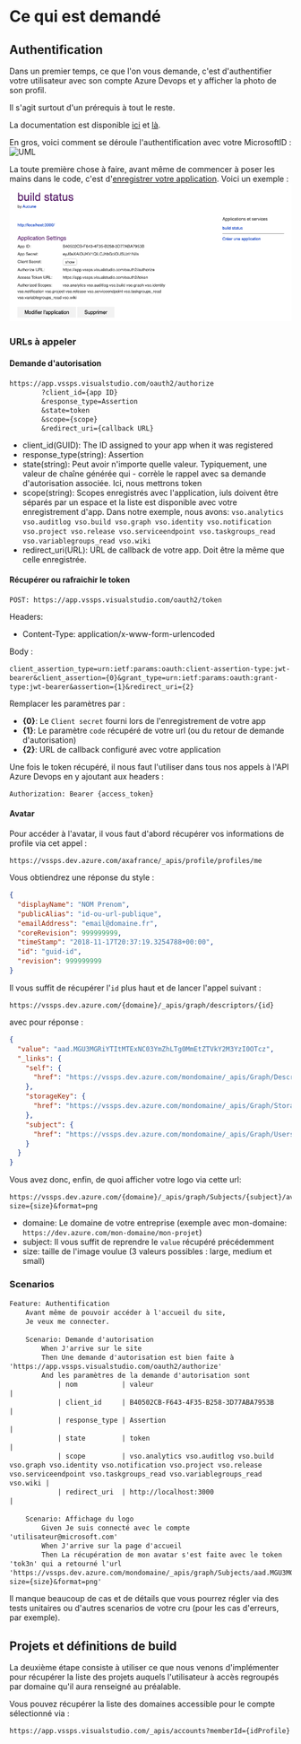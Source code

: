# Ce qui est demandé

## Authentification

Dans un premier temps, ce que l'on vous demande, c'est d'authentifier votre utilisateur avec son compte Azure Devops et y afficher la photo de son profil.

Il s'agit surtout d'un prérequis à tout le reste.

La documentation est disponible [ici](https://docs.microsoft.com/fr-fr/azure/devops/integrate/get-started/authentication/oauth?view=azure-devops) et [là](https://docs.microsoft.com/fr-fr/rest/api/azure/devops/graph/avatars/get?view=azure-devops-rest-5.1).

En gros, voici comment se déroule l'authentification avec votre MicrosoftID :
![UML](https://docs.microsoft.com/fr-fr/azure/devops/integrate/get-started/authentication/media/oauth-overview.png?view=azure-devops)

La toute première chose à faire, avant même de commencer à poser les mains dans le code, c'est d'[enregistrer votre application](https://app.vsaex.visualstudio.com/app/register).
Voici un exemple :
![image](images/build-status-app-registered.png)

### URLs à appeler

#### Demande d'autorisation

```url
https://app.vssps.visualstudio.com/oauth2/authorize
        ?client_id={app ID}
        &response_type=Assertion
        &state=token
        &scope={scope}
        &redirect_uri={callback URL}
```

- client_id(GUID): The ID assigned to your app when it was registered
- response_type(string): Assertion
- state(string): Peut avoir n'importe quelle valeur. Typiquement, une valeur de chaîne générée qui - corrèle le rappel avec sa demande d'autorisation associée. Ici, nous mettrons token
- scope(string): Scopes enregistrés avec l'application, iuls doivent être séparés par un espace et la liste est disponible avec votre enregistrement d'app.
  Dans notre exemple, nous avons: `vso.analytics vso.auditlog vso.build vso.graph vso.identity vso.notification vso.project vso.release vso.serviceendpoint vso.taskgroups_read vso.variablegroups_read vso.wiki`
- redirect_uri(URL): URL de callback de votre app. Doit être la même que celle enregistrée.

#### Récupérer ou rafraichir le token

```url
POST: https://app.vssps.visualstudio.com/oauth2/token
```

Headers:

- Content-Type: application/x-www-form-urlencoded

Body :

```url
client_assertion_type=urn:ietf:params:oauth:client-assertion-type:jwt-bearer&client_assertion={0}&grant_type=urn:ietf:params:oauth:grant-type:jwt-bearer&assertion={1}&redirect_uri={2}
```

Remplacer les paramètres par :

- **{0}**: Le `Client secret` fourni lors de l'enregistrement de votre app
- **{1}**: Le paramètre `code` récupéré de votre url (ou du retour de demande d'autorisation)
- **{2}**: URL de callback configuré avec votre application

Une fois le token récupéré, il nous faut l'utiliser dans tous nos appels à l'API Azure Devops en y ajoutant aux headers :

```url
Authorization: Bearer {access_token}
```

#### Avatar

Pour accéder à l'avatar, il vous faut d'abord récupérer vos informations de profile via cet appel :

```url
https://vssps.dev.azure.com/axafrance/_apis/profile/profiles/me
```

Vous obtiendrez une réponse du style :

```json
{
  "displayName": "NOM Prenom",
  "publicAlias": "id-ou-url-publique",
  "emailAddress": "email@domaine.fr",
  "coreRevision": 999999999,
  "timeStamp": "2018-11-17T20:37:19.3254788+00:00",
  "id": "guid-id",
  "revision": 999999999
}
```

Il vous suffit de récupérer l'`id` plus haut et de lancer l'appel suivant :

```url
https://vssps.dev.azure.com/{domaine}/_apis/graph/descriptors/{id}
```

avec pour réponse :

```json
{
  "value": "aad.MGU3MGRiYTItMTExNC03YmZhLTg0MmEtZTVkY2M3YzI0OTcz",
  "_links": {
    "self": {
      "href": "https://vssps.dev.azure.com/mondomaine/_apis/Graph/Descriptors/b916eda1-3955-4c10-b243-893720dd7ff9"
    },
    "storageKey": {
      "href": "https://vssps.dev.azure.com/mondomaine/_apis/Graph/StorageKeys/aad.MGU3MGRiYTItMTExNC03YmZhLTg0MmEtZTVkY2M3YzI0OTcz"
    },
    "subject": {
      "href": "https://vssps.dev.azure.com/mondomaine/_apis/Graph/Users/aad.MGU3MGRiYTItMTExNC03YmZhLTg0MmEtZTVkY2M3YzI0OTcz"
    }
  }
}
```

Vous avez donc, enfin, de quoi afficher votre logo via cette url:

```url
https://vssps.dev.azure.com/{domaine}/_apis/graph/Subjects/{subject}/avatars?size={size}&format=png
```

- domaine: Le domaine de votre entreprise (exemple avec mon-domaine: `https://dev.azure.com/mon-domaine/mon-projet`)
- subject: Il vous suffit de reprendre le `value` récupéré précédemment
- size: taille de l'image voulue (3 valeurs possibles : large, medium et small)

### Scenarios

```feature
Feature: Authentification
    Avant même de pouvoir accéder à l'accueil du site,
    Je veux me connecter.

    Scenario: Demande d'autorisation
        When J'arrive sur le site
        Then Une demande d'autorisation est bien faite à 'https://app.vssps.visualstudio.com/oauth2/authorize'
        And les paramètres de la demande d'autorisation sont
            | nom           | valeur                                                                                                                                                                        |
            | client_id     | B40502CB-F643-4F35-B258-3D77ABA7953B                                                                                                                                          |
            | response_type | Assertion                                                                                                                                                                     |
            | state         | token                                                                                                                                                                         |
            | scope         | vso.analytics vso.auditlog vso.build vso.graph vso.identity vso.notification vso.project vso.release vso.serviceendpoint vso.taskgroups_read vso.variablegroups_read vso.wiki |
            | redirect_uri  | http://localhost:3000                                                                                                                                                         |

    Scenario: Affichage du logo
        Given Je suis connecté avec le compte 'utilisateur@microsoft.com'
        When J'arrive sur la page d'accueil
        Then La récupération de mon avatar s'est faite avec le token 'tok3n' qui a retourné l'url 'https://vssps.dev.azure.com/mondomaine/_apis/graph/Subjects/aad.MGU3MGRiYTItMTExNC03YmZhLTg0MmEtZTVkY2M3YzI0OTcz/avatars?size={size}&format=png'
```

Il manque beaucoup de cas et de détails que vous pourrez régler via des tests unitaires ou d'autres scenarios de votre cru (pour les cas d'erreurs, par exemple).

## Projets et définitions de build

La deuxième étape consiste à utiliser ce que nous venons d'implémenter pour récupérer la liste des projets auquels l'utilisateur à accès regroupés par domaine qu'il aura renseigné au préalable.

Vous pouvez récupérer la liste des domaines accessible pour le compte sélectionné via :

```url
https://app.vssps.visualstudio.com/_apis/accounts?memberId={idProfile}
```
